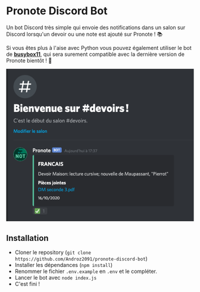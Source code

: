 # Pronote Discord Bot

Un bot Discord très simple qui envoie des notifications  dans un salon sur Discord lorsqu'un devoir ou une note est ajouté sur Pronote ! 📚  

Si vous êtes plus à l'aise avec Python vous pouvez également utiliser le bot de **[busybox11](https://github.com/busybox11/probote)**, qui sera surement compatible avec la dernière version de Pronote bientôt ! 💫

![screen-exemple](./screen-exemple.png)

## Installation

* Cloner le repository (`git clone https://github.com/Androz2091/pronote-discord-bot`)
* Installer les dépendances (`npm install`)
* Renommer le fichier `.env.example` en `.env` et le compléter.
* Lancer le bot avec `node index.js`
* C'est fini !
